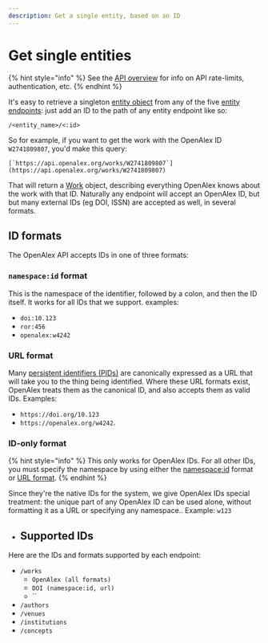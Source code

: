 ```yaml
---
description: Get a single entity, based on an ID
---
```


# Get single entities

{% hint style="info" %}
See the [API overview](./) for info on API rate-limits, authentication, etc.
{% endhint %}



It's easy to retrieve a singleton [entity object](https://docs.openalex.org/about-the-data#entity-objects) from any of the five [entity endpoints](https://docs.openalex.org/api#entity-endpoints): just add an ID to the path of any entity endpoint like so:

`/<entity_name>/<:id>`

So for example, if you want to get the work with the OpenAlex ID `W2741809807`, you'd make this query:

``[`https://api.openalex.org/works/W2741809807`](https://api.openalex.org/works/W2741809807)``

That will return a [Work](../about-the-data/work.md) object, describing everything OpenAlex knows about the work with that ID. Naturally any endpoint will accept an OpenAlex ID, but but many external IDs (eg DOI, ISSN) are accepted as well, in several formats.

## ID formats

The OpenAlex API accepts IDs in one of three formats:

### **`namespace:id` format**

This is the namespace of the identifier, followed by a colon, and then the ID itself. It works for all IDs that we support. examples:

* `doi:10.123`
* `ror:456`
* `openalex:w4242`

### URL format

Many [persistent identifiers (PIDs)](https://en.wikipedia.org/wiki/Persistent\_identifier) are canonically expressed as a URL that will take you to the thing being identified. Where these URL formats exist, OpenAlex treats them as the canonical ID, and also accepts them as valid IDs. Examples:

* &#x20;`https://doi.org/10.123`&#x20;
* `https://openalex.org/w4242`.&#x20;

### ID-only format

{% hint style="info" %}
This only works for OpenAlex IDs. For all other IDs, you must specify the namespace by using either the [namespace:id](get-single-entities.md#namespace-id) format or [URL format](get-single-entities.md#url).
{% endhint %}

Since they're the native IDs for the system, we give OpenAlex IDs special treatment: the unique part of any OpenAlex ID can be used alone, without formatting it as a URL or specifying any namespace.. Example: `w123`



* ## Supported IDs

Here are the IDs and formats supported by each endpoint:

* `/works`&#x20;
  * `OpenAlex (all formats)`
  * `DOI (namespace:id, url)`
  * ``
* `/authors`
* `/venues`
* `/institutions`
* `/concepts`

